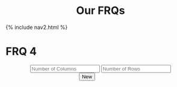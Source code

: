 <br>
<br>
<h1 style="text-align: center">Our FRQs</h1>

<div id="title">
{% include nav2.html %}
</div>

# FRQ 4

<div style="text-align: center">
  <input id="numCols" type="text" placeholder="Number of Columns" />
  <input id="numRows" type="text" placeholder="Number of Rows" />
</div>

<style>
  .button-container-div {
      text-align: center;
      height: 10vh;
      width: 45vw;
  }
</style>

<div class="button-container-div">
  <button class="button" id="refresh-button">New</button>
 </div>

<div id="table-container"></div>

<script>


const tableContainer = document.getElementById("table-container");

// Generate a button
const generateButton = document.getElementById('refresh-button');

// Create a brand new table every time clicked
function newTable() {
  let numCols = document.getElementById("numCols").value;
  let numRows = document.getElementById("numRows").value;

  const API_URL = `https://f1.aadit.dev/api/lightboard/?numRows=${numRows}&numCols=${numCols}&percentLightsOff=0.0`;
  fetch(API_URL)
    .then(response => response.json())
    .then(data => {
      // Clear the table container
        const table = document.createElement('table');
        table.style.width = '50%';
        table.style.margin = '0 auto';


        let currentRow;
        for (const { row, column, light } of data) {
        if (row !== currentRow) {
            currentRow = row;
            const tr = document.createElement('tr');
            table.appendChild(tr);
        }

        // Make a cell with RGB color input
        const td = document.createElement('td');
        td.style.backgroundColor = `rgb(${light.red}, ${light.green}, ${light.blue})`;

        // brightness level text color
        const brightness = (light.red * 299 + light.green * 587 + light.blue * 114) / 1000;
        if (brightness < 128) {
          td.style.color = 'white';
        } else {
          td.style.color = 'black';
        }

        // Box text style
        td.innerText = `#${light.red.toString(16).padStart(2, '0')}${light.green.toString(16).padStart(2, '0')}${light.blue.toString(16).padStart(2, '0')}`;
        table.lastElementChild.appendChild(td);
      }

    tableContainer.appendChild(table);

    });
}

generateButton.addEventListener('click', newTable);


</script>
